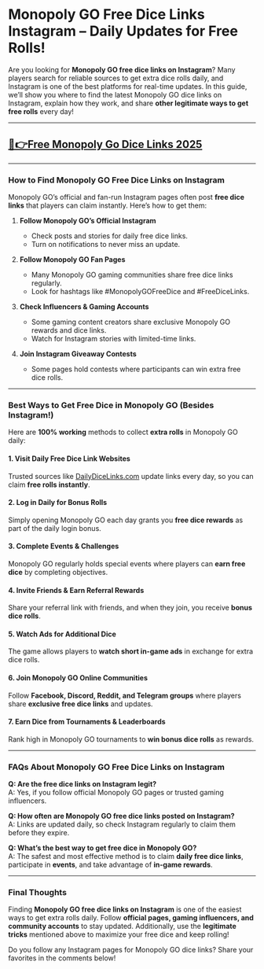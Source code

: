 # **Monopoly GO Free Dice Links Instagram – Daily Updates for Free Rolls!**

Are you looking for **Monopoly GO free dice links on Instagram**? Many players search for reliable sources to get extra dice rolls daily, and Instagram is one of the best platforms for real-time updates. In this guide, we’ll show you where to find the latest Monopoly GO dice links on Instagram, explain how they work, and share **other legitimate ways to get free rolls** every day!

---
## [🔗👉Free Monopoly Go Dice Links 2025](https://9990.site/mono.html)
---

### How to Find Monopoly GO Free Dice Links on Instagram

Monopoly GO’s official and fan-run Instagram pages often post **free dice links** that players can claim instantly. Here’s how to get them:

1. **Follow Monopoly GO’s Official Instagram**  
   - Check posts and stories for daily free dice links.
   - Turn on notifications to never miss an update.

2. **Follow Monopoly GO Fan Pages**  
   - Many Monopoly GO gaming communities share free dice links regularly.
   - Look for hashtags like #MonopolyGOFreeDice and #FreeDiceLinks.

3. **Check Influencers & Gaming Accounts**  
   - Some gaming content creators share exclusive Monopoly GO rewards and dice links.
   - Watch for Instagram stories with limited-time links.

4. **Join Instagram Giveaway Contests**  
   - Some pages hold contests where participants can win extra free dice rolls.

---

### Best Ways to Get Free Dice in Monopoly GO (Besides Instagram!)

Here are **100% working** methods to collect **extra rolls** in Monopoly GO daily:

#### 1. **Visit Daily Free Dice Link Websites**  
Trusted sources like [DailyDiceLinks.com](https://dailydicelinks.com) update links every day, so you can claim **free rolls instantly**.

#### 2. **Log in Daily for Bonus Rolls**  
Simply opening Monopoly GO each day grants you **free dice rewards** as part of the daily login bonus.

#### 3. **Complete Events & Challenges**  
Monopoly GO regularly holds special events where players can **earn free dice** by completing objectives.

#### 4. **Invite Friends & Earn Referral Rewards**  
Share your referral link with friends, and when they join, you receive **bonus dice rolls**.

#### 5. **Watch Ads for Additional Dice**  
The game allows players to **watch short in-game ads** in exchange for extra dice rolls.

#### 6. **Join Monopoly GO Online Communities**  
Follow **Facebook, Discord, Reddit, and Telegram groups** where players share **exclusive free dice links** and updates.

#### 7. **Earn Dice from Tournaments & Leaderboards**  
Rank high in Monopoly GO tournaments to **win bonus dice rolls** as rewards.

---

### FAQs About Monopoly GO Free Dice Links on Instagram

**Q: Are the free dice links on Instagram legit?**  
A: Yes, if you follow official Monopoly GO pages or trusted gaming influencers.

**Q: How often are Monopoly GO free dice links posted on Instagram?**  
A: Links are updated daily, so check Instagram regularly to claim them before they expire.

**Q: What’s the best way to get free dice in Monopoly GO?**  
A: The safest and most effective method is to claim **daily free dice links**, participate in **events**, and take advantage of **in-game rewards**.

---

### Final Thoughts

Finding **Monopoly GO free dice links on Instagram** is one of the easiest ways to get extra rolls daily. Follow **official pages, gaming influencers, and community accounts** to stay updated. Additionally, use the **legitimate tricks** mentioned above to maximize your free dice and keep rolling!

Do you follow any Instagram pages for Monopoly GO dice links? Share your favorites in the comments below!
